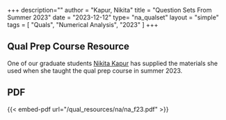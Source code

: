 +++
description=""
author = "Kapur, Nikita"
title = "Question Sets From Summer 2023"
date = "2023-12-12"
type= "na_qualset"
layout = "simple"
tags = [
    "Quals",
    "Numerical Analysis",
    "2023"
]
+++


## Qual Prep Course Resource

One of our graduate students [Nikita Kapur](https://math.uiowa.edu/people/nikita-kapur) has supplied the materials she used when she taught the qual prep course in summer 2023.

## PDF

{{< embed-pdf url="/qual_resources/na/na_f23.pdf" >}}
